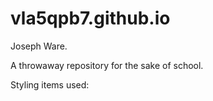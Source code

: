 # vla5qpb7.github.io
Joseph Ware.

A throwaway repository for the sake of school.

Styling items used:
